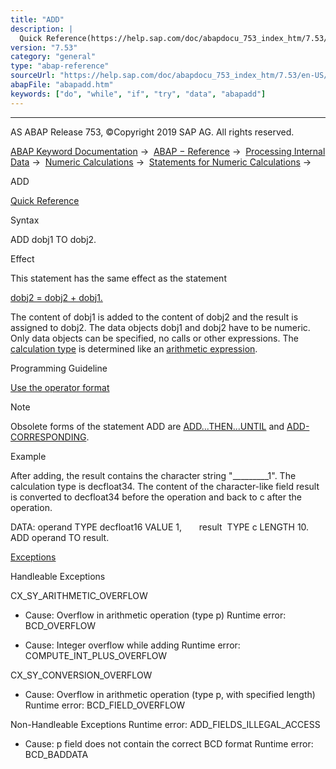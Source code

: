 ```yaml
---
title: "ADD"
description: |
  Quick Reference(https://help.sap.com/doc/abapdocu_753_index_htm/7.53/en-US/abapadd_shortref.htm) Syntax ADD dobj1 TO dobj2. Effect This statement has the same effect as the statement dobj2 = dobj2 + dobj1.(https://help.sap.com/doc/abapdocu_753_index_htm/7.53/en-US/abenequals_arith_expr.htm) The
version: "7.53"
category: "general"
type: "abap-reference"
sourceUrl: "https://help.sap.com/doc/abapdocu_753_index_htm/7.53/en-US/abapadd.htm"
abapFile: "abapadd.htm"
keywords: ["do", "while", "if", "try", "data", "abapadd"]
---
```


* * *

AS ABAP Release 753, ©Copyright 2019 SAP AG. All rights reserved.

[ABAP Keyword Documentation](https://help.sap.com/doc/abapdocu_753_index_htm/7.53/en-US/abenabap.htm) →  [ABAP − Reference](https://help.sap.com/doc/abapdocu_753_index_htm/7.53/en-US/abenabap_reference.htm) →  [Processing Internal Data](https://help.sap.com/doc/abapdocu_753_index_htm/7.53/en-US/abenabap_data_working.htm) →  [Numeric Calculations](https://help.sap.com/doc/abapdocu_753_index_htm/7.53/en-US/abencompute_expressions.htm) →  [Statements for Numeric Calculations](https://help.sap.com/doc/abapdocu_753_index_htm/7.53/en-US/abennum_processing_statements.htm) → 

ADD

[Quick Reference](https://help.sap.com/doc/abapdocu_753_index_htm/7.53/en-US/abapadd_shortref.htm)

Syntax

ADD dobj1 TO dobj2.

Effect

This statement has the same effect as the statement

[dobj2 = dobj2 + dobj1.](https://help.sap.com/doc/abapdocu_753_index_htm/7.53/en-US/abenequals_arith_expr.htm)

The content of dobj1 is added to the content of dobj2 and the result is assigned to dobj2. The data objects dobj1 and dobj2 have to be numeric. Only data objects can be specified, no calls or other expressions. The [calculation type](https://help.sap.com/doc/abapdocu_753_index_htm/7.53/en-US/abencalculation_type_glosry.htm "Glossary Entry") is determined like an [arithmetic expression](https://help.sap.com/doc/abapdocu_753_index_htm/7.53/en-US/abapcompute_arith.htm).

Programming Guideline

[Use the operator format](https://help.sap.com/doc/abapdocu_753_index_htm/7.53/en-US/abencalc_expresssion_guidl.htm "Guideline")

Note

Obsolete forms of the statement ADD are [ADD...THEN...UNTIL](https://help.sap.com/doc/abapdocu_753_index_htm/7.53/en-US/abapadd_sequences.htm) and [ADD-CORRESPONDING](https://help.sap.com/doc/abapdocu_753_index_htm/7.53/en-US/abapadd-corresponding.htm).

Example

After adding, the result contains the character string "\_\_\_\_\_\_\_\_\_1". The calculation type is decfloat34. The content of the character-like field result is converted to decfloat34 before the operation and back to c after the operation.

DATA: operand TYPE decfloat16 VALUE 1,
      result  TYPE c LENGTH 10.
ADD operand TO result.

[Exceptions](https://help.sap.com/doc/abapdocu_753_index_htm/7.53/en-US/abenabap_language_exceptions.htm)

Handleable Exceptions

CX\_SY\_ARITHMETIC\_OVERFLOW

-   Cause: Overflow in arithmetic operation (type p)
    Runtime error: BCD\_OVERFLOW
    
-   Cause: Integer overflow while adding
    Runtime error: COMPUTE\_INT\_PLUS\_OVERFLOW
    

CX\_SY\_CONVERSION\_OVERFLOW

-   Cause: Overflow in arithmetic operation (type p, with specified length)
    Runtime error: BCD\_FIELD\_OVERFLOW
    

Non-Handleable Exceptions
Runtime error: ADD\_FIELDS\_ILLEGAL\_ACCESS

-   Cause: p field does not contain the correct BCD format
    Runtime error: BCD\_BADDATA